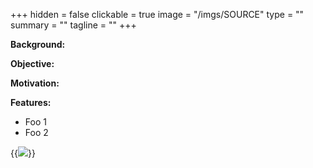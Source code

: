 +++
hidden = false
clickable = true
image = "/imgs/SOURCE"
type = ""
summary = ""
tagline = ""
+++

__Background:__

__Objective:__

__Motivation:__

__Features:__

+ Foo 1
+ Foo 2

{{<img caption="TEXT"
src="/imgs/SOURCE" >}}